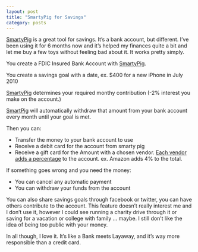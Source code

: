 ```yaml
---
layout: post
title: "SmartyPig for Savings"
category: posts
---
```

<p><a href="http://www.smartypig.com/">SmartyPig</a> is a great tool for savings. It&#8217;s a bank account, but different. I&#8217;ve been using it for 6 months now and it&#8217;s helped my finances quite a bit and let me buy a few toys without feeling bad about it. It works pretty simply.</p>
<p>You create a FDIC Insured Bank Account with <a href="http://www.smartypig.com/">SmartyPig</a>.</p>
<p>You create a savings goal with a date, ex. $400 for a new iPhone in July 2010</p>
<p><a href="http://www.smartypig.com/">SmartyPig</a> determines your required monthy contribution (-2% interest you make on the account.)</p>
<p><a href="http://www.smartypig.com/">SmartPig</a> will automatically withdraw that amount from your bank account every month until your goal is met.</p>
<p>Then you can:</p>
<ul><li>Transfer the money to your bank account to use</li>
<li>Receive a debit card for the account from smarty pig</li>
<li>Receive a gift card for the Amount with a chosen vendor. <a href="http://www.smartypig.com/about/best-in-class">Each vendor adds a percentage</a> to the account. ex. Amazon adds 4% to the total. </li>
</ul><p>If something goes wrong and you need the money:</p>
<ul><li>You can cancel any automatic payment</li>
<li>You can withdraw your funds from the account</li>
</ul><p>You can also share savings goals through facebook or twitter, you can have others contribute to the account. This feature doesn&#8217;t really interest me and I don&#8217;t use it, however I could see running a charity drive through it or saving for a vacation or college with family &#8230; maybe. I still don&#8217;t like the idea of being too public with your money.</p>
<p>In all though, I love it. It&#8217;s like a Bank meets Layaway, and it&#8217;s way more responsible than a credit card.</p>